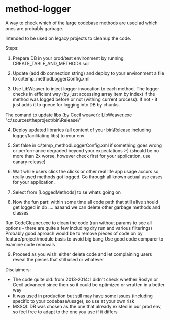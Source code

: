 # method-logger
A way to check which of the large codebase methods are used ad which ones are probably garbage.

Intended to be used on legacy projects to cleanup the code. 

Steps:

1. Prepare DB in your prod/test environment by running CREATE_TABLE_AND_METHODS.sql

2. Update (add db connection string) and deploy to your environment a file to c:\temp\_methodLoggerConfig.xml 

3. Use LibWeaver to inject logger invocation to each method. The logger checks in efficient way (by just accessing array item by index) if the method was logged before or not (withing current process). If not - it just adds it to queue for logging into DB by chunks. 

The comand to update libs (by Cecil weaver):
LibWeaver.exe "c:\\sources\\theproject\\bin\\Release\\"

4. Deploy updated libraries (all content of your bin\Release including logger/facilitating libs) to your env

5. Set <Enabled>false</Enabled> in c:\temp\_methodLoggerConfig.xml if something goes wrong or performance degraded beyond your expectations :-) (should be no more than 2x worse, however check first for your application, use canary release)

6. Wait while users click the clicks or other real life app usage accurs so really used methods got logged. Go through all known actual use cases for your application.

7. Select from [LoggedMethods] to se whats going on

8. Now the fun part: within some time all code path that still alive should get logged in db .... aaaand we can delete other garbage methods and classes

Run CodeCleaner.exe to clean the code (run without params to see all options - there are quite a few including dry run and various filterings)
Probably good aproach would be to remove pieces of code on by feature/project/module basis to avoid big bang
Use good code comparer to examine code removals

9. Proceed as you wish: either delete code and let complaining users reveal the pieces that still used or whatever


Disclaimers:

- The code quite old: from 2013-2014: I didn't check whether Roslyn or Cecil advanced since then so it could be optimized or wrutten in a better way
- It was used in production but still may have some issues (including specific to your codebase/usage), so use at your own risk
- MSSQL DB was chosen as the one that already existed in our prod env, so feel free to adapt to the one you use if it differs


